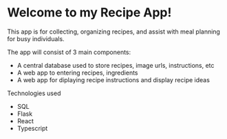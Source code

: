 # Welcome to my Recipe App!

This app is for collecting, organizing recipes, and assist with meal planning for busy individuals.

The app will consist of 3 main components:
- A central database used to store recipes, image urls, instructions, etc
- A web app to entering recipes, ingredients
- A web app for diplaying recipe instructions and display recipe ideas

Technologies used
- SQL
- Flask
- React
- Typescript
